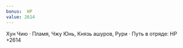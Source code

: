 ```yaml
---
bonus:  HP 
value: 2614
---
```

Хун Чию · Пламя, Чжу Юнь, Князь ашуров, Рури · Путь в отряде: HP +2614
